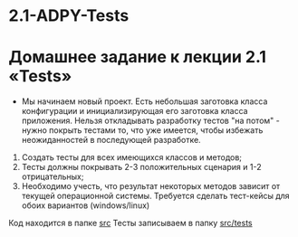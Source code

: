 # 2.1-ADPY-Tests

# Домашнее задание к лекции 2.1 «Tests»

* Мы начинаем новый проект. Есть небольшая заготовка класса конфигурации и инициализирующая его заготовка класса приложения.
  Нельзя откладывать разработку тестов "на потом" - нужно покрыть тестами то, что уже имеется,
  чтобы избежать неожиданностей в последующей разработке.
  
1. Создать тесты для всех имеющихся классов и методов;
2. Тесты должны покрывать 2-3 положительных сценария и 1-2 отрицательных;
3. Необходимо учесть, что результат некоторых методов зависит от текущей операционной системы.
   Требуется сделать тест-кейсы для обоих вариантов (windows/linux)

Код находится в папке [src](./src)
Тесты записываем в папку [src/tests](./src/tests)
